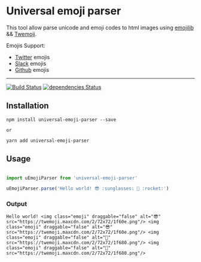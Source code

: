 # Universal emoji parser

This tool allow parse unicode and emoji codes to html images using [emojilib](https://github.com/muan/emojilib) && [Twemoji](https://github.com/twitter/twemoji).

Emojis Support:
- [Twitter](https://twitter.com/) emojis
- [Slack](https://slack.com/) emojis
- [Github](https://github.com/) emojis

---

[![Build Status](https://travis-ci.org/RockaLabs/universal-emoji-parser.svg?branch=master)](https://travis-ci.org/RockaLabs/universal-emoji-parser)
[![dependencies Status](https://david-dm.org/RockaLabs/universal-emoji-parser/status.svg)](https://david-dm.org/RockaLabs/universal-emoji-parser)


## Installation

```
npm install universal-emoji-parser --save

or

yarn add universal-emoji-parser
```

## Usage

```javascript

import uEmojiParser from 'universal-emoji-parser'

uEmojiParser.parse('Hello world! 😎 :sunglasses: 🚀 :rocket:')

```

### Output

```
Hello world! <img class="emoji" draggable="false" alt="😎" src="https://twemoji.maxcdn.com/2/72x72/1f60e.png"/> <img class="emoji" draggable="false" alt="😎" src="https://twemoji.maxcdn.com/2/72x72/1f60e.png"/> <img class="emoji" draggable="false" alt="🚀" src="https://twemoji.maxcdn.com/2/72x72/1f680.png"/> <img class="emoji" draggable="false" alt="🚀" src="https://twemoji.maxcdn.com/2/72x72/1f680.png"/>
```